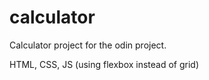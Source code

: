 # calculator

Calculator project for the odin project.

HTML, CSS, JS (using flexbox instead of grid)